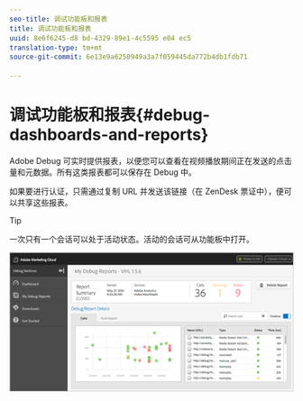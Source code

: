 ```yaml
---
seo-title: 调试功能板和报表
title: 调试功能板和报表
uuid: 8e6f6245-d8 bd-4329-89e1-4c5595 e04 ec5
translation-type: tm+mt
source-git-commit: 6e13e9a6250949a3a7f059445da772b4db1fdb71

---
```



# 调试功能板和报表{#debug-dashboards-and-reports}

Adobe Debug 可实时提供报表，以便您可以查看在视频播放期间正在发送的点击量和元数据。所有这类报表都可以保存在 Debug 中。

如果要进行认证，只需通过复制 URL 并发送该链接（在 ZenDesk 票证中），便可以共享这些报表。

>[!TIP]
>
>一次只有一个会话可以处于活动状态。活动的会话可从功能板中打开。

![](assets/debug-dashboard.png)

